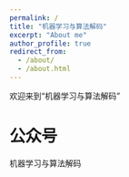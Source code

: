 ```yaml
---
permalink: /
title: "机器学习与算法解码"
excerpt: "About me"
author_profile: true
redirect_from: 
  - /about/
  - /about.html
---
```


欢迎来到“机器学习与算法解码”

公众号
======
机器学习与算法解码
